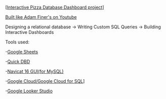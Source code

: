 [[Interactive Pizza Database Dashboard project](https://lookerstudio.google.com/s/t-pqjqEgIKg)]

[Built like Adam Finer's on Youtube](https://youtu.be/0rB_memC-dA?si=ytgUTIclOAXuPmqJ)


Designing a relational database -> 
Writing Custom SQL Queries -> 
Building Interactive Dashboards



Tools used:


-[Google Sheets](https://www.google.com/sheets/about/)

-[Quick DBD](https://www.quickdatabasediagrams.com/)

-[Navicat 16 GUI(for MySQL)](https://navicat.com/en/)

-[Google Cloud/Google Cloud for SQL](https://cloud.google.com/sql)]

-[Google Looker Studio](https://lookerstudio.google.com/overview)


